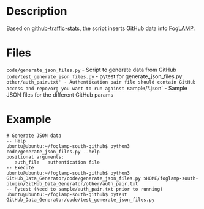 # Description
Based on [github-traffic-stats](https://github.com/nchah/github-traffic-stats), the script inserts GitHub data into [FogLAMP](https://github.com/foglamp/FogLAMP). 

# Files
`code/generate_json_files.py` - Script to generate data from GitHub 
`code/test_generate_json_files.py` - pytest for generate_json_files.py
`other/auth_pair.txt' - Authentication pair file should contain GitHub access and repo/org you want to run against
`sample/*.json` - Sample JSON files for the different GitHub params

# Example 
```
# Generate JSON data 
-- Help
ubuntu@ubuntu:~/foglamp-south-github$ python3 code/generate_json_files.py --help
positional arguments:
   auth_file   authentication file
-- Execute 
ubuntu@ubuntu:~/foglamp-south-github$ python3 GitHub_Data_Generator/code/generate_json_files.py $HOME/foglamp-south-plugin/GitHub_Data_Generator/other/auth_pair.txt
-- Pytest (Need to sample/auth_pair.txt prior to running) 
ubuntu@ubuntu:~/foglamp-south-github$ pytest GitHub_Data_Generator/code/test_generate_json_files.py 
``` 
